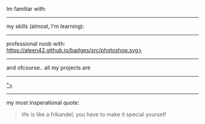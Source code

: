 Im familiar with:
<a href="https://img.shields.io/badge/iOS-000000?style=for-the-badge&logo=ios&logoColor=white>"></a>
<a href="https://img.shields.io/badge/Windows-0078D6?style=for-the-badge&logo=windows&logoColor=white>"></a>
<a href="https://img.shields.io/badge/Ubuntu-E95420?style=for-the-badge&logo=ubuntu&logoColor=white>"></a> 

---------------------------------------------------
my skills (almost, I'm learning):
<a href="https://img.shields.io/badge/C%23-239120?style=for-the-badge&logo=c-sharp&logoColor=white>"></a>
<a href="https://img.shields.io/badge/Python-3776AB?style=for-the-badge&logo=python&logoColor=white>"></a>
<a href="https://img.shields.io/badge/HTML-239120?style=for-the-badge&logo=html5&logoColor=white>"></a>
<a href="https://img.shields.io/badge/CSS-239120?&style=for-the-badge&logo=css3&logoColor=white>"></a>
<a href="https://img.shields.io/badge/PHP-777BB4?style=for-the-badge&logo=php&logoColor=white>"></a>
<a href="https://img.shields.io/badge/MySQL-00000F?style=for-the-badge&logo=mysql&logoColor=white>"></a>

-----------------------------------------------------
professional noob with:
<a> https://aleen42.github.io/badges/src/photoshop.svg></a>
______________________________________________________

and ofcourse.. all my projects are
<a href="http://ForTheBadge.com/images/badges/built-with-swag.svg>"></a>
______________________________________________________
<a href="https://github-readme-stats.vercel.app/api/top-langs/?username={username}&theme=blue-green">"></a>
<a href="https://github-readme-stats.vercel.app/api?username={username}&theme=blue-green>"></a>

------------------------------------------------------
my most insperational quote:
> life is like a frikandel, you have to make it special yourself
